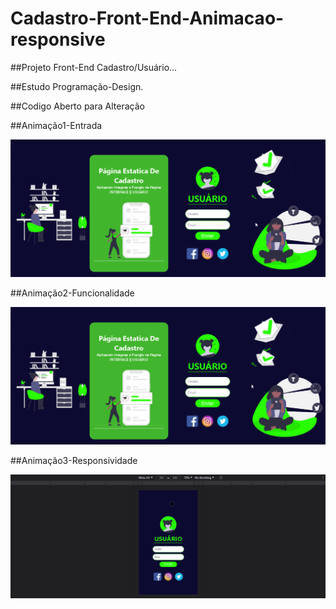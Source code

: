 # Cadastro-Front-End-Animacao-responsive

##Projeto Front-End Cadastro/Usuário...

##Estudo Programação-Design.

##Codigo Aberto para Alteração

##Animação1-Entrada

![Animação1](https://github.com/Vavatrewq/Cadastro-Front-End-Animacao-responsive/blob/master/Assets/Gif/Gif1.gif)

##Animação2-Funcionalidade

![Animação2](https://github.com/Vavatrewq/Cadastro-Front-End-Animacao-responsive/blob/master/Assets/Gif/Gif3.gif)

##Animação3-Responsividade

![Animação3](https://github.com/Vavatrewq/Cadastro-Front-End-Animacao-responsive/blob/master/Assets/Gif/Gif2.gif)
